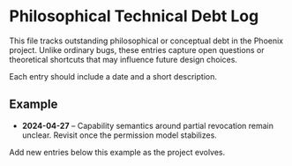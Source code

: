 # Philosophical Technical Debt Log

This file tracks outstanding philosophical or conceptual debt in the
Phoenix project. Unlike ordinary bugs, these entries capture open
questions or theoretical shortcuts that may influence future design
choices.

Each entry should include a date and a short description.

## Example

- **2024-04-27** – Capability semantics around partial revocation remain
  unclear. Revisit once the permission model stabilizes.

Add new entries below this example as the project evolves.
